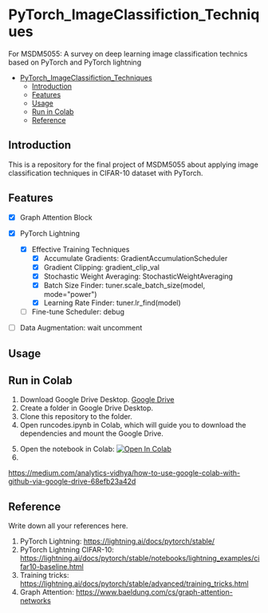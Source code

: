 # PyTorch_ImageClassifiction_Techniques

For MSDM5055: A survey on deep learning image classification technics based on PyTorch and PyTorch lightning

- [PyTorch\_ImageClassifiction\_Techniques](#pytorch_imageclassifiction_techniques)
  - [Introduction](#introduction)
  - [Features](#features)
  - [Usage](#usage)
  - [Run in Colab](#run-in-colab)
  - [Reference](#reference)




## Introduction
This is a repository for the final project of MSDM5055 about applying image classification techniques in CIFAR-10 dataset with PyTorch.


## Features
- [x] Graph Attention Block
- [x] PyTorch Lightning
  - [x] Effective Training Techniques
    - [x] Accumulate Gradients: GradientAccumulationScheduler
    - [x] Gradient Clipping: gradient_clip_val
    - [x] Stochastic Weight Averaging: StochasticWeightAveraging
    - [x] Batch Size Finder: tuner.scale_batch_size(model, mode="power")
    - [x] Learning Rate Finder: tuner.lr_find(model)
  - [ ] Fine-tune Scheduler: debug
- [ ] Data Augmentation: wait uncomment



## Usage

## Run in Colab
1. Download Google Drive Desktop. [Google Drive](https://www.google.com/drive/download/)
2. Create a folder in Google Drive Desktop. 
3. Clone this repository to the folder.
4. Open runcodes.ipynb in Colab, which will guide you to download the dependencies and mount the Google Drive.


<!-- todo: directly open notebook in colab -->
5. Open the notebook in Colab: [![Open In Colab](https://colab.research.google.com/assets/colab-badge.svg)](https://colab.research.google.com/github/LucaJiang/PyTorch_ImageClassifiction_Techniques/blob/main/PyTorch_ImageClassifiction_Techniques.ipynb)
6. 

https://medium.com/analytics-vidhya/how-to-use-google-colab-with-github-via-google-drive-68efb23a42d






## Reference
Write down all your references here. 
1. PyTorch Lightning: https://lightning.ai/docs/pytorch/stable/
2. PyTorch Lightning CIFAR-10: https://lightning.ai/docs/pytorch/stable/notebooks/lightning_examples/cifar10-baseline.html
3. Training tricks: https://lightning.ai/docs/pytorch/stable/advanced/training_tricks.html
4. Graph Attention: https://www.baeldung.com/cs/graph-attention-networks